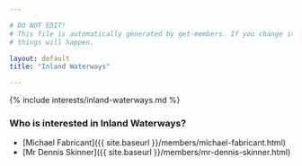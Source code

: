 ```yaml
---

# DO NOT EDIT!
# This file is automatically generated by get-members. If you change it, bad
# things will happen.

layout: default
title: "Inland Waterways"

---
```


{% include interests/inland-waterways.md %}

### Who is interested in Inland Waterways?


* [Michael Fabricant]({{ site.baseurl }}/members/michael-fabricant.html)
* [Mr Dennis Skinner]({{ site.baseurl }}/members/mr-dennis-skinner.html)
